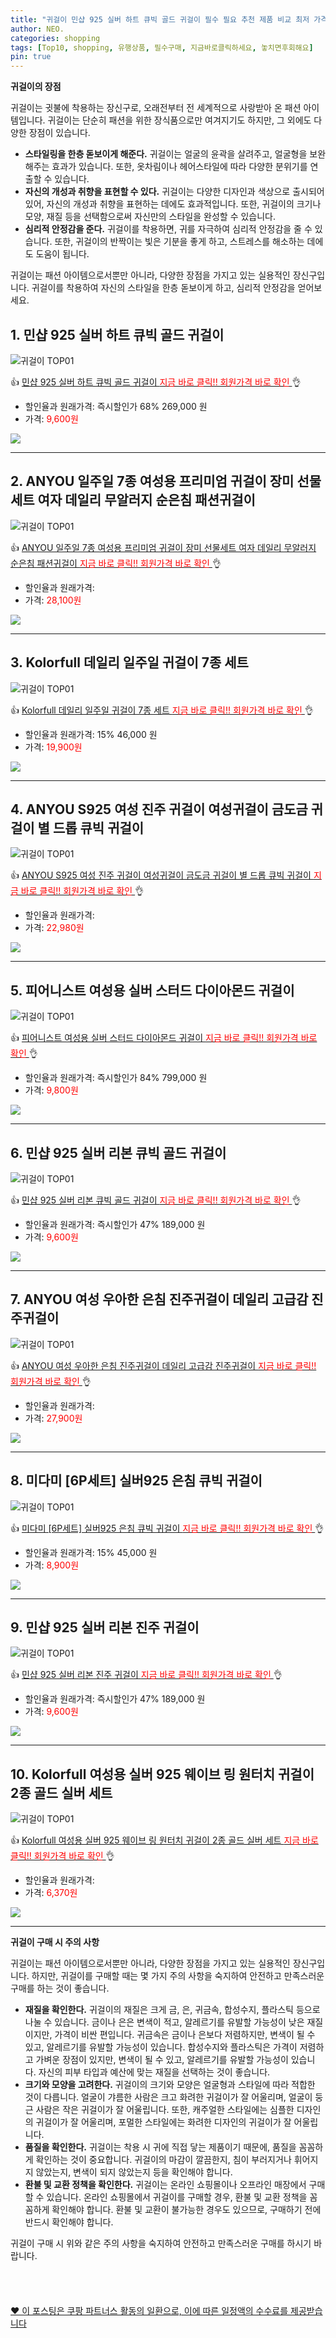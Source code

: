 ```yaml
---
title: "귀걸이 민샵 925 실버 하트 큐빅 골드 귀걸이 필수 필요 추천 제품 비교 최저 가격 비교 장점 구매 후기 구매평"
author: NEO.
categories: shopping
tags: [Top10, shopping, 유행상품, 필수구매, 지금바로클릭하세요, 놓치면후회해요]
pin: true
---
```

**귀걸이의 장점**

귀걸이는 귓불에 착용하는 장신구로, 오래전부터 전 세계적으로 사랑받아 온 패션 아이템입니다. 귀걸이는 단순히 패션을 위한 장식품으로만 여겨지기도 하지만, 그 외에도 다양한 장점이 있습니다.

* **스타일링을 한층 돋보이게 해준다.** 귀걸이는 얼굴의 윤곽을 살려주고, 얼굴형을 보완해주는 효과가 있습니다. 또한, 옷차림이나 헤어스타일에 따라 다양한 분위기를 연출할 수 있습니다.
* **자신의 개성과 취향을 표현할 수 있다.** 귀걸이는 다양한 디자인과 색상으로 출시되어 있어, 자신의 개성과 취향을 표현하는 데에도 효과적입니다. 또한, 귀걸이의 크기나 모양, 재질 등을 선택함으로써 자신만의 스타일을 완성할 수 있습니다.
* **심리적 안정감을 준다.** 귀걸이를 착용하면, 귀를 자극하여 심리적 안정감을 줄 수 있습니다. 또한, 귀걸이의 반짝이는 빛은 기분을 좋게 하고, 스트레스를 해소하는 데에도 도움이 됩니다.

귀걸이는 패션 아이템으로서뿐만 아니라, 다양한 장점을 가지고 있는 실용적인 장신구입니다. 귀걸이를 착용하여 자신의 스타일을 한층 돋보이게 하고, 심리적 안정감을 얻어보세요.

   

## 1. 민샵 925 실버 하트 큐빅 골드 귀걸이

![귀걸이 TOP01](https://thumbnail9.coupangcdn.com/thumbnails/remote/490x490ex/image/vendor_inventory/d956/3b83a28c7ce0a4c4776ddcae043ca694b7fe9d18f50fed6623317034aac3.jpg)


👍 [민샵 925 실버 하트 큐빅 골드 귀걸이 <font color=red> 지금 바로 클릭!! 회원가격 바로 확인 </font> ](https://link.coupang.com/re/AFFSDP?lptag=AF3617701&subid=GithubCoopas&pageKey=7693397238&traceid=V0-153&itemId=20579312531&vendorItemId=87654470957) 👌 


- 할인율과 원래가격: 즉시할인가 68%  269,000   원
- 가격: <span style='color:red'>9,600원</span>

[![](/discount_price.png)](https://link.coupang.com/re/AFFSDP?lptag=AF3617701&subid=GithubCoopas&pageKey=7693397238&traceid=V0-153&itemId=20579312531&vendorItemId=87654470957)

---


   

## 2. ANYOU 일주일 7종 여성용 프리미엄 귀걸이 장미 선물세트 여자 데일리 무알러지 순은침 패션귀걸이

![귀걸이 TOP01](https://thumbnail6.coupangcdn.com/thumbnails/remote/490x490ex/image/vendor_inventory/28e9/022d570c2def3d8ec031c0f12eb65f9355680b09c162081151bf675d6ec3.jpg)


👍 [ANYOU 일주일 7종 여성용 프리미엄 귀걸이 장미 선물세트 여자 데일리 무알러지 순은침 패션귀걸이 <font color=red> 지금 바로 클릭!! 회원가격 바로 확인 </font> ](https://link.coupang.com/re/AFFSDP?lptag=AF3617701&subid=GithubCoopas&pageKey=7095313991&traceid=V0-153&itemId=17693624924&vendorItemId=87247252042) 👌 


- 할인율과 원래가격: 
- 가격: <span style='color:red'>28,100원</span>

[![](/discount_price.png)](https://link.coupang.com/re/AFFSDP?lptag=AF3617701&subid=GithubCoopas&pageKey=7095313991&traceid=V0-153&itemId=17693624924&vendorItemId=87247252042)

---


   

## 3. Kolorfull 데일리 일주일 귀걸이 7종 세트

![귀걸이 TOP01](https://thumbnail7.coupangcdn.com/thumbnails/remote/490x490ex/image/rs_quotation_api/kwfhodnx/e9ff618694534f0682828ea18aa1c4a8.jpg)


👍 [Kolorfull 데일리 일주일 귀걸이 7종 세트 <font color=red> 지금 바로 클릭!! 회원가격 바로 확인 </font> ](https://link.coupang.com/re/AFFSDP?lptag=AF3617701&subid=GithubCoopas&pageKey=7648788672&traceid=V0-153&itemId=20345791926&vendorItemId=87430441765) 👌 


- 할인율과 원래가격: 15%  46,000   원
- 가격: <span style='color:red'>19,900원</span>

[![](/discount_price.png)](https://link.coupang.com/re/AFFSDP?lptag=AF3617701&subid=GithubCoopas&pageKey=7648788672&traceid=V0-153&itemId=20345791926&vendorItemId=87430441765)

---


   

## 4. ANYOU S925 여성 진주 귀걸이 여성귀걸이 금도금 귀걸이 별 드롭 큐빅 귀걸이

![귀걸이 TOP01](https://thumbnail7.coupangcdn.com/thumbnails/remote/490x490ex/image/vendor_inventory/0e6f/bdfd0fddac43538a3d9a34e483ee455fbb151819b42ee4cecbfb575b9ada.jpg)


👍 [ANYOU S925 여성 진주 귀걸이 여성귀걸이 금도금 귀걸이 별 드롭 큐빅 귀걸이 <font color=red> 지금 바로 클릭!! 회원가격 바로 확인 </font> ](https://link.coupang.com/re/AFFSDP?lptag=AF3617701&subid=GithubCoopas&pageKey=7614984926&traceid=V0-153&itemId=20176399225&vendorItemId=87688001371) 👌 


- 할인율과 원래가격: 
- 가격: <span style='color:red'>22,980원</span>

[![](/discount_price.png)](https://link.coupang.com/re/AFFSDP?lptag=AF3617701&subid=GithubCoopas&pageKey=7614984926&traceid=V0-153&itemId=20176399225&vendorItemId=87688001371)

---


   

## 5. 피어니스트 여성용 실버 스터드 다이아몬드 귀걸이

![귀걸이 TOP01](https://thumbnail9.coupangcdn.com/thumbnails/remote/490x490ex/image/rs_quotation_api/wszvrwdf/64bdbedfb76a403eb85b083db3211121.jpg)


👍 [피어니스트 여성용 실버 스터드 다이아몬드 귀걸이 <font color=red> 지금 바로 클릭!! 회원가격 바로 확인 </font> ](https://link.coupang.com/re/AFFSDP?lptag=AF3617701&subid=GithubCoopas&pageKey=6631229186&traceid=V0-153&itemId=15117644362&vendorItemId=82339421586) 👌 


- 할인율과 원래가격: 즉시할인가 84%  799,000   원
- 가격: <span style='color:red'>9,800원</span>

[![](/discount_price.png)](https://link.coupang.com/re/AFFSDP?lptag=AF3617701&subid=GithubCoopas&pageKey=6631229186&traceid=V0-153&itemId=15117644362&vendorItemId=82339421586)

---


   

## 6. 민샵 925 실버 리본 큐빅 골드 귀걸이

![귀걸이 TOP01](https://thumbnail10.coupangcdn.com/thumbnails/remote/490x490ex/image/vendor_inventory/8bda/b7676463a87ecc8753851aee4c79bd8c2e74e6df3d518a3892c087d32faf.jpg)


👍 [민샵 925 실버 리본 큐빅 골드 귀걸이 <font color=red> 지금 바로 클릭!! 회원가격 바로 확인 </font> ](https://link.coupang.com/re/AFFSDP?lptag=AF3617701&subid=GithubCoopas&pageKey=7700274495&traceid=V0-153&itemId=20615121440&vendorItemId=87689450921) 👌 


- 할인율과 원래가격: 즉시할인가 47%  189,000   원
- 가격: <span style='color:red'>9,600원</span>

[![](/discount_price.png)](https://link.coupang.com/re/AFFSDP?lptag=AF3617701&subid=GithubCoopas&pageKey=7700274495&traceid=V0-153&itemId=20615121440&vendorItemId=87689450921)

---


   

## 7. ANYOU 여성 우아한 은침 진주귀걸이 데일리 고급감 진주귀걸이

![귀걸이 TOP01](https://thumbnail6.coupangcdn.com/thumbnails/remote/490x490ex/image/vendor_inventory/ff68/220ee388953ac8d38163ebc901fa1709005c3d16c78f2995faf422abe2ae.jpg)


👍 [ANYOU 여성 우아한 은침 진주귀걸이 데일리 고급감 진주귀걸이 <font color=red> 지금 바로 클릭!! 회원가격 바로 확인 </font> ](https://link.coupang.com/re/AFFSDP?lptag=AF3617701&subid=GithubCoopas&pageKey=7553783157&traceid=V0-153&itemId=19885263753&vendorItemId=87287880505) 👌 


- 할인율과 원래가격: 
- 가격: <span style='color:red'>27,900원</span>

[![](/discount_price.png)](https://link.coupang.com/re/AFFSDP?lptag=AF3617701&subid=GithubCoopas&pageKey=7553783157&traceid=V0-153&itemId=19885263753&vendorItemId=87287880505)

---


   

## 8. 미다미 [6P세트] 실버925 은침 큐빅 귀걸이

![귀걸이 TOP01](https://thumbnail7.coupangcdn.com/thumbnails/remote/490x490ex/image/vendor_inventory/43f1/c0441d70709600fbea35d9d4d8c92f1e3de6a064ae8e8f24ef2f394d58c5.jpg)


👍 [미다미 [6P세트] 실버925 은침 큐빅 귀걸이 <font color=red> 지금 바로 클릭!! 회원가격 바로 확인 </font> ](https://link.coupang.com/re/AFFSDP?lptag=AF3617701&subid=GithubCoopas&pageKey=7278766133&traceid=V0-153&itemId=18579034204&vendorItemId=85715746457) 👌 


- 할인율과 원래가격: 15%  45,000   원
- 가격: <span style='color:red'>8,900원</span>

[![](/discount_price.png)](https://link.coupang.com/re/AFFSDP?lptag=AF3617701&subid=GithubCoopas&pageKey=7278766133&traceid=V0-153&itemId=18579034204&vendorItemId=85715746457)

---


   

## 9. 민샵 925 실버 리본 진주 귀걸이

![귀걸이 TOP01](https://thumbnail10.coupangcdn.com/thumbnails/remote/490x490ex/image/vendor_inventory/46c3/c361e4c91f9dfcd1d50d151c31b3e675433ee3de1ab0fc1934a24dbe49b6.jpg)


👍 [민샵 925 실버 리본 진주 귀걸이 <font color=red> 지금 바로 클릭!! 회원가격 바로 확인 </font> ](https://link.coupang.com/re/AFFSDP?lptag=AF3617701&subid=GithubCoopas&pageKey=7712956568&traceid=V0-153&itemId=20679855770&vendorItemId=87672099235) 👌 


- 할인율과 원래가격: 즉시할인가 47%  189,000   원
- 가격: <span style='color:red'>9,600원</span>

[![](/discount_price.png)](https://link.coupang.com/re/AFFSDP?lptag=AF3617701&subid=GithubCoopas&pageKey=7712956568&traceid=V0-153&itemId=20679855770&vendorItemId=87672099235)

---


   

## 10. Kolorfull 여성용 실버 925 웨이브 링 원터치 귀걸이 2종 골드 실버 세트

![귀걸이 TOP01](https://thumbnail8.coupangcdn.com/thumbnails/remote/490x490ex/image/vendor_inventory/8403/8f5f246c414433afa4398f54a63456e166eb95c0035f7ac66114ccccc5f2.png)


👍 [Kolorfull 여성용 실버 925 웨이브 링 원터치 귀걸이 2종 골드 실버 세트 <font color=red> 지금 바로 클릭!! 회원가격 바로 확인 </font> ](https://link.coupang.com/re/AFFSDP?lptag=AF3617701&subid=GithubCoopas&pageKey=7565371909&traceid=V0-153&itemId=19940651080&vendorItemId=86330756887) 👌 


- 할인율과 원래가격: 
- 가격: <span style='color:red'>6,370원</span>

[![](/discount_price.png)](https://link.coupang.com/re/AFFSDP?lptag=AF3617701&subid=GithubCoopas&pageKey=7565371909&traceid=V0-153&itemId=19940651080&vendorItemId=86330756887)

---
**귀걸이 구매 시 주의 사항**

귀걸이는 패션 아이템으로서뿐만 아니라, 다양한 장점을 가지고 있는 실용적인 장신구입니다. 하지만, 귀걸이를 구매할 때는 몇 가지 주의 사항을 숙지하여 안전하고 만족스러운 구매를 하는 것이 좋습니다.

* **재질을 확인한다.** 귀걸이의 재질은 크게 금, 은, 귀금속, 합성수지, 플라스틱 등으로 나눌 수 있습니다. 금이나 은은 변색이 적고, 알레르기를 유발할 가능성이 낮은 재질이지만, 가격이 비싼 편입니다. 귀금속은 금이나 은보다 저렴하지만, 변색이 될 수 있고, 알레르기를 유발할 가능성이 있습니다. 합성수지와 플라스틱은 가격이 저렴하고 가벼운 장점이 있지만, 변색이 될 수 있고, 알레르기를 유발할 가능성이 있습니다. 자신의 피부 타입과 예산에 맞는 재질을 선택하는 것이 좋습니다.
* **크기와 모양을 고려한다.** 귀걸이의 크기와 모양은 얼굴형과 스타일에 따라 적합한 것이 다릅니다. 얼굴이 갸름한 사람은 크고 화려한 귀걸이가 잘 어울리며, 얼굴이 둥근 사람은 작은 귀걸이가 잘 어울립니다. 또한, 캐주얼한 스타일에는 심플한 디자인의 귀걸이가 잘 어울리며, 포멀한 스타일에는 화려한 디자인의 귀걸이가 잘 어울립니다.
* **품질을 확인한다.** 귀걸이는 착용 시 귀에 직접 닿는 제품이기 때문에, 품질을 꼼꼼하게 확인하는 것이 중요합니다. 귀걸이의 마감이 깔끔한지, 침이 부러지거나 휘어지지 않았는지, 변색이 되지 않았는지 등을 확인해야 합니다.
* **환불 및 교환 정책을 확인한다.** 귀걸이는 온라인 쇼핑몰이나 오프라인 매장에서 구매할 수 있습니다. 온라인 쇼핑몰에서 귀걸이를 구매할 경우, 환불 및 교환 정책을 꼼꼼하게 확인해야 합니다. 환불 및 교환이 불가능한 경우도 있으므로, 구매하기 전에 반드시 확인해야 합니다.

귀걸이 구매 시 위와 같은 주의 사항을 숙지하여 안전하고 만족스러운 구매를 하시기 바랍니다.<br><br><br><br><br> [ ❤  이 포스팅은 쿠팡 파트너스 활동의 일환으로, 이에 따른 일정액의 수수료를 제공받습니다](https://link.coupang.com/a/bcEFyh)